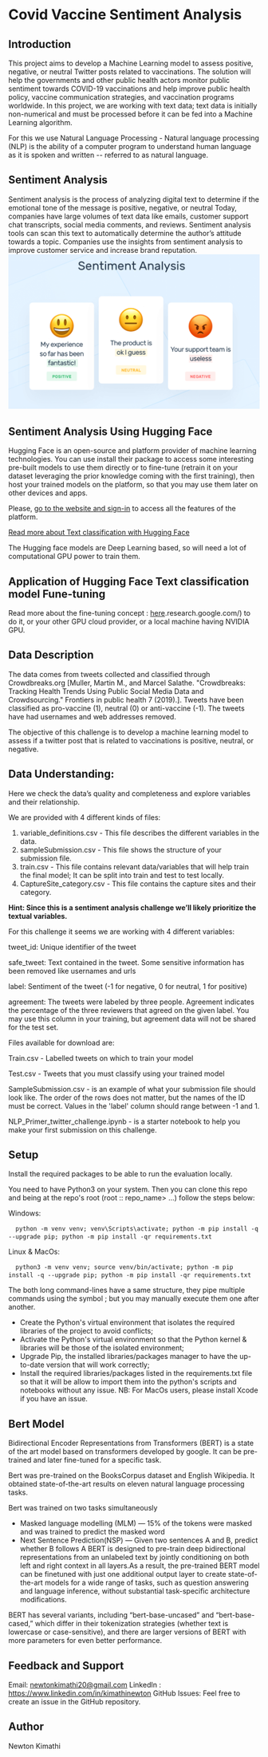 
# Covid Vaccine Sentiment Analysis

## Introduction
This project aims to develop a Machine Learning model to assess positive, negative, or neutral Twitter posts related to vaccinations. The solution will help the governments and other public health actors monitor public sentiment towards COVID-19 vaccinations and help improve public health policy, vaccine communication strategies, and vaccination programs worldwide.
In this project, we are working with text data; text data is initially non-numerical and must be processed before it can be fed into a Machine Learning algorithm.

For this we use Natural Language Processing - Natural language processing (NLP) is the ability of a computer program to understand human language as it is spoken and written -- referred to as natural language.

## Sentiment Analysis
Sentiment analysis is the process of analyzing digital text to determine if the emotional tone of the message is positive, negative, or neutral Today, companies have large volumes of text data like emails, customer support chat transcripts, social media comments, and reviews. Sentiment analysis tools can scan this text to automatically determine the author’s attitude towards a topic. Companies use the insights from sentiment analysis to improve customer service and increase brand reputation.
![Sentiments](Images/sentiment.png)

## Sentiment Analysis Using Hugging Face

Hugging Face is an open-source and platform provider of machine learning technologies. You can use install their package to access some interesting pre-built models to use them directly or to fine-tune (retrain it on your dataset leveraging the prior knowledge coming with the first training), then host your trained models on the platform, so that you may use them later on other devices and apps.

Please, [go to the website and sign-in](https://huggingface.co/) to access all the features of the platform.

[Read more about Text classification with Hugging Face](https://huggingface.co/tasks/text-classification)

The Hugging face models are Deep Learning based, so will need a lot of computational GPU power to train them. 

## Application of Hugging Face Text classification model Fune-tuning
Read more about the fine-tuning concept : [here](https://deeplizard.com/learn/video/5T-iXNNiwIs#:~:text=Fine%2Dtuning%20is%20a%20way,perform%20a%20second%20similar%20task.).research.google.com/) to do it, or your other GPU cloud provider, or a local machine having NVIDIA GPU.



## Data Description
The data comes from tweets collected and classified through Crowdbreaks.org [Muller, Martin M., and Marcel Salathe. "Crowdbreaks: Tracking Health Trends Using Public Social Media Data and Crowdsourcing." Frontiers in public health 7 (2019).]. Tweets have been classified as pro-vaccine (1), neutral (0) or anti-vaccine (-1). The tweets have had usernames and web addresses removed.

The objective of this challenge is to develop a machine learning model to assess if a twitter post that is related to vaccinations is positive, neutral, or negative.

## Data Understanding:

Here we check the data’s quality and completeness and explore variables and their relationship.

We are provided with 4 different kinds of files:

1. variable_definitions.csv - This file describes the different variables in the data.
2. sampleSubmission.csv - This file shows the structure of your submission file.
3. train.csv - This file contains relevant data/variables that will help train the final model; It can be split into train and test to test locally.
4. CaptureSite_category.csv - This file contains the capture sites and their category.

**Hint: Since this is a sentiment analysis challenge we’ll likely prioritize the textual variables.**

For this challenge it seems we are working with 4 different variables:

tweet_id: Unique identifier of the tweet

safe_tweet: Text contained in the tweet. Some sensitive information has been removed like usernames and urls

label: Sentiment of the tweet (-1 for negative, 0 for neutral, 1 for positive)

agreement: The tweets were labeled by three people. Agreement indicates the percentage of the three reviewers that agreed on the given label. You may use this column in your training, but agreement data will not be shared for the test set.

Files available for download are:

Train.csv - Labelled tweets on which to train your model

Test.csv - Tweets that you must classify using your trained model

SampleSubmission.csv - is an example of what your submission file should look like. The order of the rows does not matter, but the names of the ID must be correct. Values in the 'label' column should range between -1 and 1.

NLP_Primer_twitter_challenge.ipynb - is a starter notebook to help you make your first submission on this challenge.

## Setup
Install the required packages to be able to run the evaluation locally.

You need to have Python3 on your system. Then you can clone this repo and being at the repo's root (root :: repo_name> ...) follow the steps below:

Windows:
``````
  python -m venv venv; venv\Scripts\activate; python -m pip install -q --upgrade pip; python -m pip install -qr requirements.txt  
``````
Linux & MacOs:
``````
  python3 -m venv venv; source venv/bin/activate; python -m pip install -q --upgrade pip; python -m pip install -qr requirements.txt  
``````
The both long command-lines have a same structure, they pipe multiple commands using the symbol ; but you may manually execute them one after another.

* Create the Python's virtual environment that isolates the required libraries of the project to avoid conflicts;
* Activate the Python's virtual environment so that the Python kernel & libraries will be those of the isolated environment;
* Upgrade Pip, the installed libraries/packages manager to have the up-to-date version that will work correctly;
* Install the required libraries/packages listed in the requirements.txt file so that it will be allow to import them into the python's scripts and notebooks without any issue.
NB: For MacOs users, please install Xcode if you have an issue.

## Bert Model
Bidirectional Encoder Representations from Transformers (BERT) is a state of the art model based on transformers developed by google. It can be pre-trained and later fine-tuned for a specific task.

Bert was pre-trained on the BooksCorpus dataset and English Wikipedia. It obtained state-of-the-art results on eleven natural language processing tasks.

Bert was trained on two tasks simultaneously

* Masked language modelling (MLM) — 15% of the tokens were masked and was trained to predict the masked word
* Next Sentence Prediction(NSP) — Given two sentences A and B, predict whether B follows A
BERT is designed to pre-train deep bidirectional representations from an unlabeled text by jointly conditioning on both left and right context in all layers.As a result, the pre-trained BERT model can be finetuned with just one additional output layer to create state-of-the-art models for a wide range of tasks, such as question answering and language inference, without substantial task-specific architecture modifications.

BERT has several variants, including “bert-base-uncased” and “bert-base-cased,” which differ in their tokenization strategies (whether text is lowercase or case-sensitive), and there are larger versions of BERT with more parameters for even better performance.




## Feedback and Support
Email: newtonkimathi20@gmail.com
LinkedIn : https://www.linkedin.com/in/kimathinewton
GitHub Issues: Feel free to create an issue in the GitHub repository.

## Author
Newton Kimathi
